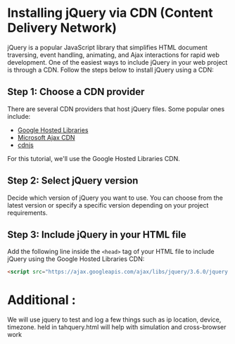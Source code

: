 # Installing jQuery via CDN (Content Delivery Network)

jQuery is a popular JavaScript library that simplifies HTML document traversing, event handling, animating, and Ajax interactions for rapid web development. One of the easiest ways to include jQuery in your web project is through a CDN. Follow the steps below to install jQuery using a CDN:

## Step 1: Choose a CDN provider

There are several CDN providers that host jQuery files. Some popular ones include:

- [Google Hosted Libraries](https://developers.google.com/speed/libraries)
- [Microsoft Ajax CDN](https://docs.microsoft.com/en-us/aspnet/ajax/cdn/overview)
- [cdnjs](https://cdnjs.com/libraries/jquery)

For this tutorial, we'll use the Google Hosted Libraries CDN.

## Step 2: Select jQuery version

Decide which version of jQuery you want to use. You can choose from the latest version or specify a specific version depending on your project requirements.

## Step 3: Include jQuery in your HTML file

Add the following line inside the `<head>` tag of your HTML file to include jQuery using the Google Hosted Libraries CDN:

```html
<script src="https://ajax.googleapis.com/ajax/libs/jquery/3.6.0/jquery.min.js"></script>
```



# Additional :

We will use jquery to test and log a few things such as ip location, device, timezone. held in tahquery.html will help with simulation and cross-browser work
